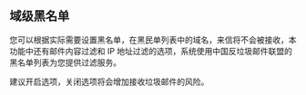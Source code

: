 ## 域级黑名单

您可以根据实际需要设置黑名单，在黑民单列表中的域名，来信将不会被接收，本功能中还有邮件内容过滤和 IP 地址过滤的选项，系统使用中国反垃圾邮件联盟的黑名单列表为您提供过滤服务。

建议开启选项，关闭选项将会增加接收垃圾邮件的风险。
